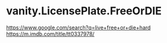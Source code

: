 # vanity.LicensePlate.FreeOrDIE
https://www.google.com/search?q=live+free+or+die+hard https://m.imdb.com/title/tt0337978/
